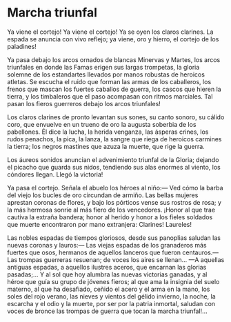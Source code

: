 # Marcha triunfal


Ya viene el cortejo!
Ya viene el cortejo! Ya se oyen los claros clarines.
La espada se anuncia con vivo reflejo;
ya viene, oro y hierro, el cortejo de los paladines!

Ya pasa debajo los arcos ornados de blancas Minervas y Martes,
los arcos triunfales en donde las Famas erigen sus largas trompetas,
la gloria solemne de los estandartes
llevados por manos robustas de heroicos atletas.
Se escucha el ruido que forman las armas de los caballeros,
los frenos que mascan los fuertes caballos de guerra,
los cascos que hieren la tierra,
y los timbaleros
que el paso acompasan con ritmos marciales.
Tal pasan los fieros guerreros
debajo los arcos triunfales!


Los claros clarines de pronto levantan sus sones,
su canto sonoro,
su cálido coro,
que envuelve en un trueno de oro
la augusta soberbia de los pabellones.
Él dice la lucha, la herida venganza,
las ásperas crines,
los rudos penachos, la pica, la lanza,
la sangre que riega de heroicos carmines
la tierra;
los negros mastines
que azuza la muerte, que rige la guerra.



Los áureos sonidos
anuncian el advenimiento
triunfal de la Gloria;
dejando el picacho que guarda sus nidos,
tendiendo sus alas enormes al viento,
los cóndores llegan. Llegó la victoria!


Ya pasa el cortejo.
Señala el abuelo los héroes al niño:—
Ved cómo la barba del viejo
los bucles de oro circundan de armiño.
Las bellas mujeres aprestan coronas de flores,
y bajo los pórticos vense sus rostros de rosa;
y la más hermosa
sonríe al más fiero de los vencedores.
¡Honor al que trae cautiva la extraña bandera;
honor al herido y honor a los fieles
soldados que muerte encontraron por mano extranjera:
Clarines! Laureles!



Las nobles espadas de tiempos gloriosos,
desde sus panoplias saludan las nuevas coronas y lauros:—
Las viejas espadas de los granaderos más fuertes que osos,
hermanos de aquellos lanceros que fueron centauros.—
Las trompas guerreras resuenan;
de voces los aires se llenan...
—A aquellas antiguas espadas,
a aquellos ilustres aceros,
que encarnan las glorias pasadas;...
Y al sol que hoy alumbra las nuevas victorias ganadas,
y al héroe que guía su grupo de jóvenes fieros;
al que ama la insignia del suelo materno,
al que ha desafiado, ceñido el acero y el arma en la mano,
los soles del rojo verano,
las nieves y vientos del gélido invierno,
la noche, la escarcha
y el odio y la muerte, por ser por la patria inmortal,
saludan con voces de bronce las trompas de guerra que
tocan la marcha triunfal!...
